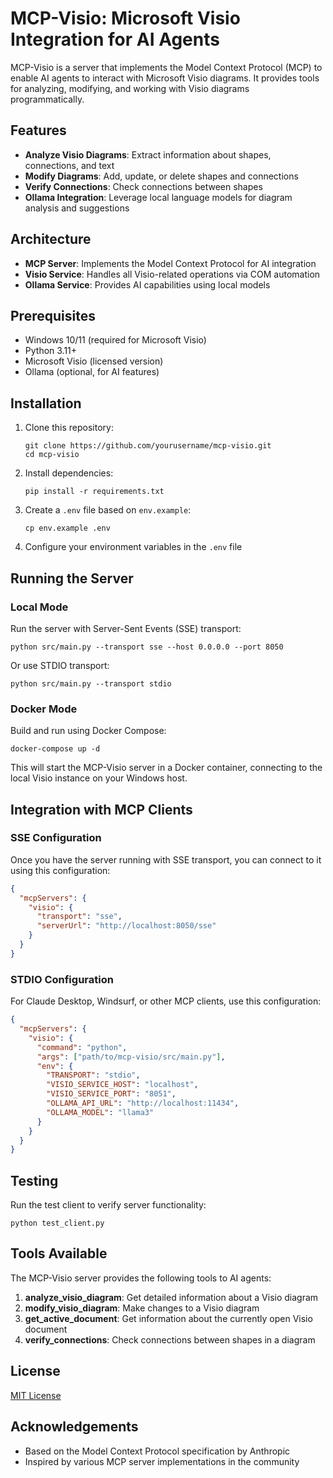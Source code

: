 # MCP-Visio: Microsoft Visio Integration for AI Agents

MCP-Visio is a server that implements the Model Context Protocol (MCP) to enable AI agents to interact with Microsoft Visio diagrams. It provides tools for analyzing, modifying, and working with Visio diagrams programmatically.

## Features

- **Analyze Visio Diagrams**: Extract information about shapes, connections, and text
- **Modify Diagrams**: Add, update, or delete shapes and connections
- **Verify Connections**: Check connections between shapes
- **Ollama Integration**: Leverage local language models for diagram analysis and suggestions

## Architecture

- **MCP Server**: Implements the Model Context Protocol for AI integration
- **Visio Service**: Handles all Visio-related operations via COM automation
- **Ollama Service**: Provides AI capabilities using local models

## Prerequisites

- Windows 10/11 (required for Microsoft Visio)
- Python 3.11+ 
- Microsoft Visio (licensed version)
- Ollama (optional, for AI features)

## Installation

1. Clone this repository:
   ```
   git clone https://github.com/yourusername/mcp-visio.git
   cd mcp-visio
   ```

2. Install dependencies:
   ```
   pip install -r requirements.txt
   ```

3. Create a `.env` file based on `env.example`:
   ```
   cp env.example .env
   ```

4. Configure your environment variables in the `.env` file

## Running the Server

### Local Mode

Run the server with Server-Sent Events (SSE) transport:

```
python src/main.py --transport sse --host 0.0.0.0 --port 8050
```

Or use STDIO transport:

```
python src/main.py --transport stdio
```

### Docker Mode

Build and run using Docker Compose:

```
docker-compose up -d
```

This will start the MCP-Visio server in a Docker container, connecting to the local Visio instance on your Windows host.

## Integration with MCP Clients

### SSE Configuration

Once you have the server running with SSE transport, you can connect to it using this configuration:

```json
{
  "mcpServers": {
    "visio": {
      "transport": "sse",
      "serverUrl": "http://localhost:8050/sse"
    }
  }
}
```

### STDIO Configuration

For Claude Desktop, Windsurf, or other MCP clients, use this configuration:

```json
{
  "mcpServers": {
    "visio": {
      "command": "python",
      "args": ["path/to/mcp-visio/src/main.py"],
      "env": {
        "TRANSPORT": "stdio",
        "VISIO_SERVICE_HOST": "localhost",
        "VISIO_SERVICE_PORT": "8051",
        "OLLAMA_API_URL": "http://localhost:11434",
        "OLLAMA_MODEL": "llama3"
      }
    }
  }
}
```

## Testing

Run the test client to verify server functionality:

```
python test_client.py
```

## Tools Available

The MCP-Visio server provides the following tools to AI agents:

1. **analyze_visio_diagram**: Get detailed information about a Visio diagram
2. **modify_visio_diagram**: Make changes to a Visio diagram
3. **get_active_document**: Get information about the currently open Visio document
4. **verify_connections**: Check connections between shapes in a diagram

## License

[MIT License](LICENSE)

## Acknowledgements

- Based on the Model Context Protocol specification by Anthropic
- Inspired by various MCP server implementations in the community 